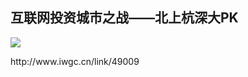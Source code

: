 ## 互联网投资城市之战——北上杭深大PK
 ![](http://mmbiz.qpic.cn/mmbiz/BDcu2rMySicqw2hqEm21Yibz8t9sEHUJU1960Hs7drnpRd9hKYrwwDR1vLyn4DplfFb5xRG3WJeiaQ3xMUxKWSRyw/640?wx_fmt=jpeg&wxfrom=5)
<head><meta http-equiv="Content-Type" content="text/html; charset=utf-8"></head>
http://www.iwgc.cn/link/49009

